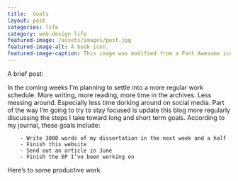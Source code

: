 ```yaml
---
title:  Goals
layout: post
categories: life
category: web-design life
featured-image: /assets/images/post.jpg
featured-image-alt: A book icon.
featured-image-caption: This image was modified from a Font Awesome icon under the terms of <a href="https://fontawesome.com/license" target="_blank">their license</a>.
---
```


A brief post:

In the coming weeks I’m planning to settle into a more regular work schedule. More writing, more reading, more time in the archives. Less messing around. Especially less time dorking around on social media. Part of the way I’m going to try to stay focused is update this blog more regularly discussing the steps I take toward long and short term goals. According to my journal, these goals include:

        - Write 3000 words of my dissertation in the next week and a half
        - Finish this website
        - Send out an article in June
        - Finish the EP I’ve been working on

Here’s to some productive work.
